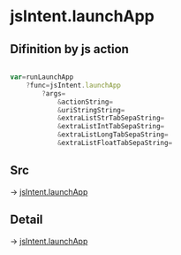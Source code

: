 # jsIntent.launchApp

## Difinition by js action

```js.js

var=runLaunchApp
	?func=jsIntent.launchApp
		?args=
			&actionString=
			&uriStringString=
			&extraListStrTabSepaString=
			&extraListIntTabSepaString=
			&extraListLongTabSepaString=
			&extraListFloatTabSepaString=
```

## Src

-> [jsIntent.launchApp](https://github.com/puutaro/CommandClick/blob/master/app/src/main/java/com/puutaro/commandclick/fragment_lib/terminal_fragment/js_interface/JsIntent.kt#L84)

## Detail

-> [jsIntent.launchApp](https://github.com/puutaro/CommandClick/blob/master/md/developer/js_interface/details/JsIntent/launchApp.md)

